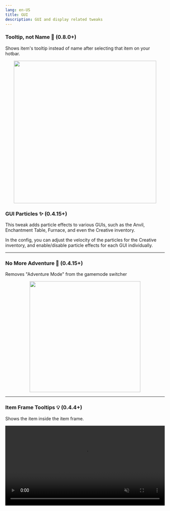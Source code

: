 ```yaml
---
lang: en-US
title: GUI
description: GUI and display related tweaks
---
```



###  Tooltip, not Name 💬 (0.8.0+)

Shows item's tooltip instead of name after selecting that item on your hotbar.

<img style="display: block; margin-left: auto; margin-right: auto;" src="/images/tooltip_not_name.webp" width="450">

### GUI Particles ✨ (0.4.15+)

This tweak adds particle effects to various GUIs, such as the Anvil, Enchantment Table, Furnace, and even the Creative inventory.

In the config, you can adjust the velocity of the particles for the Creative inventory, and enable/disable particle effects for each GUI individually.

***
### No More Adventure 🏹 (0.4.15+)

Removes "Adventure Mode" from the gamemode switcher

<img style="display: block; margin-left: auto; margin-right: auto;" src="/images/gamemode-switcher.png" width="350">

***
### Item Frame Tooltips 💡 (0.4.4+)

Shows the item inside the item frame.

<video style="display: block; margin-left: auto; margin-right: auto; max-width: 100%;" width="520" muted autoplay loop>
  <source src="/videos/tooltips_with_secrets.webm" type="video/mp4">
  Your browser does not support the video tag.
</video>



